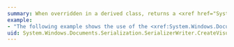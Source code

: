 ```yaml
---
summary: When overridden in a derived class, returns a <xref href="System.Windows.Documents.Serialization.SerializerWriterCollator"></xref> that writes collated <xref href="System.Windows.Media.Visual"></xref> elements to the serialization <xref href="System.IO.Stream"></xref>.
example:
- "The following example shows the use of the <xref:System.Windows.Documents.Serialization.SerializerWriter.CreateVisualsCollator%2A> method.  \n  \n [!code-csharp[XpsSave#CreateAndWriteToVisualsCollator](~/samples/snippets/csharp/VS_Snippets_Wpf/XpsSave/CSharp/XpsSaveHelper.cs#createandwritetovisualscollator)]\n [!code-vb[XpsSave#CreateAndWriteToVisualsCollator](~/samples/snippets/visualbasic/VS_Snippets_Wpf/XpsSave/visualbasic/xpssavehelper.vb#createandwritetovisualscollator)]"
uid: System.Windows.Documents.Serialization.SerializerWriter.CreateVisualsCollator*
---
```

